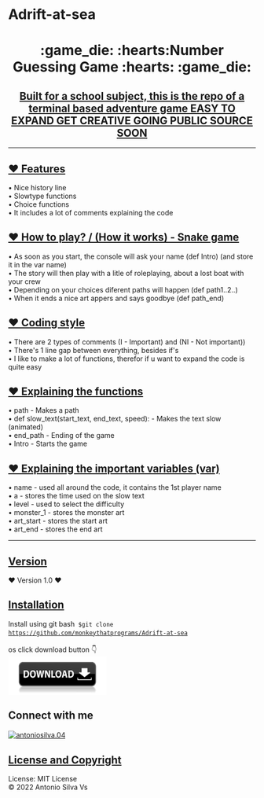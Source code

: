 # Adrift-at-sea
<h1 align="center"><b>:game_die:	:hearts:Number Guessing Game :hearts: :game_die:	<br>
 </b></h1>
<h2 align="center"><u><b>Built for a school subject, this is the repo of a terminal based adventure game  EASY TO EXPAND GET CREATIVE GOING PUBLIC SOURCE SOON </u></b></h3>


----------------------------

  <p>
    <h2><u><b> ♥️ Features </u></b> </h2>
    &bull; Nice history line <br>
    &bull; Slowtype functions <br>
    &bull; Choice functions <br>
    &bull; It includes a lot of comments explaining the code <br>
 </p>
 
 <p>
   <h2><u><b> ♥️ How to play? / (How it works) - Snake game </b></u></h3> 
   &bull; As soon as you start, the console will ask your name (def Intro) (and store it in the var name) <br>
   &bull; The story will then play with a litle of roleplaying, about a lost boat with your crew <br>
   &bull; Depending on your choices diferent paths will happen (def path1..2..) <br>
   &bull; When it ends a nice art appers and says goodbye (def path_end) <br>
   

  </p>
  
   <p>
   <h2><u><b> ♥️ Coding style </b></u></h3> 
   &bull; There are 2 types of comments (I - Important) and (NI - Not important)) <br>
   &bull; There's 1 line gap between everything, besides if's <br>
   &bull; I like to make a lot of functions, therefor if u want to expand the code is quite easy <br>
  

   <h2><u><b> ♥️ Explaining the functions </b></u></h3> 
   &bull; path - Makes a path <br>  
   &bull; def slow_text(start_text, end_text, speed): - Makes the text slow (animated) <br>
   &bull; end_path - Ending of the game <br>  
   &bull; Intro - Starts the game <br>  

   <h2><u><b> ♥️ Explaining the important variables (var) </b></u></h3> 
   &bull; name - used all around the code, it contains the 1st player name <br>
   &bull; a - stores the time used on the slow text <br>
   &bull; level - used to select the difficulty <br>
   &bull; monster_1 - stores the monster art <br>
   &bull; art_start - stores the start art <br>
   &bull; art_end - stores the end art <br>





  </p>
  
 ----------------------------

 <h2 align='left'><u><b>Version</u></b></h2>
 ♥️ Version 1.0 ♥️
 
 <h2><u><b>Installation</u></b></h2>
 
 Install using git bash<code> $git clone https://github.com/monkeythatprograms/Adrift-at-sea </code><br>
 os click download button 👇 <br>
 <a href="https://github.com/monkeythatprograms/pythontic/raw/main/Finished3Game-consule.exe" target="blank"><img align="center" src="https://github.com/Akshay-Vs/resources/blob/main/src/download_bt.png" alt="blank" height="78" width="200" /></a>
 
<h2 align="left"><b>Connect with me</b></h4>
<p align="left">
<a href="https://www.instagram.com/antoniosilva.04" target="blank"><img align="center" src="https://raw.githubusercontent.com/rahuldkjain/github-profile-readme-generator/master/src/images/icons/Social/instagram.svg" alt="antoniosilva.04" height="30" width="40" /></a>
</p>
 
<h2 align='left'><u><b>License and Copyright</b></u></h2>
License: MIT License<br>
&#169; 2022 Antonio Silva Vs
